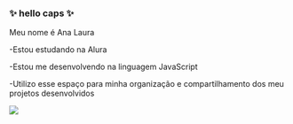 ### ✨ hello caps ✨

Meu nome é Ana Laura

-Estou estudando na Alura

-Estou me desenvolvendo na linguagem JavaScript

-Utilizo esse espaço para minha organização e compartilhamento dos meu projetos desenvolvidos

![](https://media1.tenor.com/m/xnfw5HcYJxUAAAAC/motorcycle-motocicleta.gif)
